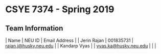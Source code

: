 # CSYE 7374 - Spring 2019

## Team Information

| Name | NEU ID | Email Address |
| Jerin Rajan | 001835731 | rajan.j@husky.neu.edu |
| Kandarp Vyas |  | vyas.ka@husky.neu.edu |
|                                         |


